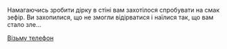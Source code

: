 Намагаючись зробити дірку в стіні вам захотілося спробувати на смак зефір. Ви захопилися, що
не змогли відірватися і наїлися так, що вам стало зле...

[Візьму телефон](../lace/phone/phone.md)


